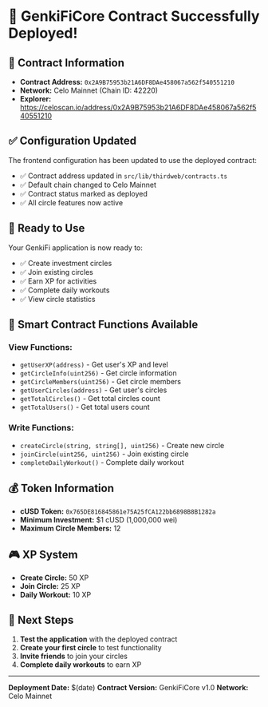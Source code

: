 # 🎉 GenkiFiCore Contract Successfully Deployed!

## 📍 Contract Information

- **Contract Address:** `0x2A9B75953b21A6DF8DAe458067a562f540551210`
- **Network:** Celo Mainnet (Chain ID: 42220)
- **Explorer:** https://celoscan.io/address/0x2A9B75953b21A6DF8DAe458067a562f540551210

## ✅ Configuration Updated

The frontend configuration has been updated to use the deployed contract:

- ✅ Contract address updated in `src/lib/thirdweb/contracts.ts`
- ✅ Default chain changed to Celo Mainnet
- ✅ Contract status marked as deployed
- ✅ All circle features now active

## 🚀 Ready to Use

Your GenkiFi application is now ready to:

- ✅ Create investment circles
- ✅ Join existing circles
- ✅ Earn XP for activities
- ✅ Complete daily workouts
- ✅ View circle statistics

## 🔧 Smart Contract Functions Available

### View Functions:
- `getUserXP(address)` - Get user's XP and level
- `getCircleInfo(uint256)` - Get circle information
- `getCircleMembers(uint256)` - Get circle members
- `getUserCircles(address)` - Get user's circles
- `getTotalCircles()` - Get total circles count
- `getTotalUsers()` - Get total users count

### Write Functions:
- `createCircle(string, string[], uint256)` - Create new circle
- `joinCircle(uint256, uint256)` - Join existing circle
- `completeDailyWorkout()` - Complete daily workout

## 💰 Token Information

- **cUSD Token:** `0x765DE816845861e75A25fCA122bb6898B8B1282a`
- **Minimum Investment:** $1 cUSD (1,000,000 wei)
- **Maximum Circle Members:** 12

## 🎮 XP System

- **Create Circle:** 50 XP
- **Join Circle:** 25 XP
- **Daily Workout:** 10 XP

## 📱 Next Steps

1. **Test the application** with the deployed contract
2. **Create your first circle** to test functionality
3. **Invite friends** to join your circles
4. **Complete daily workouts** to earn XP

---

**Deployment Date:** $(date)
**Contract Version:** GenkiFiCore v1.0
**Network:** Celo Mainnet
